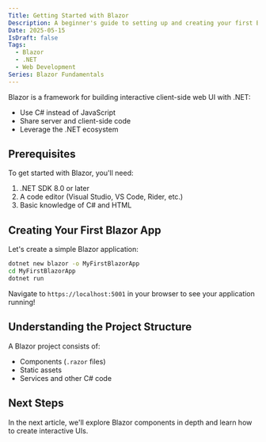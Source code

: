 ```yaml
---
Title: Getting Started with Blazor
Description: A beginner's guide to setting up and creating your first Blazor application
Date: 2025-05-15
IsDraft: false
Tags:
  - Blazor
  - .NET
  - Web Development
Series: Blazor Fundamentals
---
```


Blazor is a framework for building interactive client-side web UI with .NET:

- Use C# instead of JavaScript
- Share server and client-side code
- Leverage the .NET ecosystem

## Prerequisites

To get started with Blazor, you'll need:

1. .NET SDK 8.0 or later
2. A code editor (Visual Studio, VS Code, Rider, etc.)
3. Basic knowledge of C# and HTML

## Creating Your First Blazor App

Let's create a simple Blazor application:

```bash
dotnet new blazor -o MyFirstBlazorApp
cd MyFirstBlazorApp
dotnet run
```

Navigate to `https://localhost:5001` in your browser to see your application running!

## Understanding the Project Structure

A Blazor project consists of:

- Components (`.razor` files)
- Static assets
- Services and other C# code

## Next Steps

In the next article, we'll explore Blazor components in depth and learn how to create interactive UIs.
